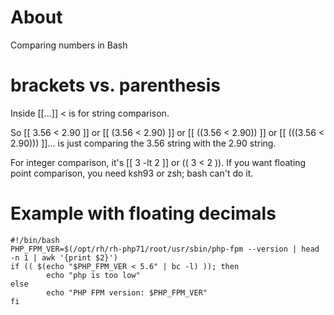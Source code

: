 # About

Comparing numbers in Bash

# brackets vs. parenthesis

Inside [[...]] < is for string comparison.

So [[ 3.56 < 2.90 ]] or [[ (3.56 < 2.90) ]] or [[ ((3.56 < 2.90)) ]] or [[ (((3.56 < 2.90))) ]]... is just comparing the 3.56 string with the 2.90 string.

For integer comparison, it's [[ 3 -lt 2 ]] or (( 3 < 2 )). If you want floating point comparison, you need ksh93 or zsh; bash can't do it.

# Example with floating decimals

```
#!/bin/bash
PHP_FPM_VER=$(/opt/rh/rh-php71/root/usr/sbin/php-fpm --version | head -n 1 | awk '{print $2}')
if (( $(echo "$PHP_FPM_VER < 5.6" | bc -l) )); then
        echo "php is too low"
else
        echo "PHP FPM version: $PHP_FPM_VER"
fi
```
